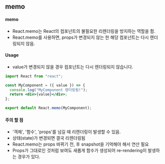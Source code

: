## memo

#### memo
- React.memo는 React의 컴포넌트의 불필요한 리렌더링을 방지하는 역할을 함.
- React.memo를 사용하면, props가 변경되지 않는 한 해당 컴포넌트는 다시 렌더링되지 않음.

#### Usage
- value가 변경되지 않을 경우 컴포넌트는 다시 렌더링되지 않습니다.
```jsx
import React from "react";

const MyComponent = ({ value }) => {
  console.log("MyComponent 렌더링됨!");
  return <div>{value}</div>;
};

export default React.memo(MyComponent);
```

#### 주의 할 점 
- '객체', '함수', 'props'를 넘길 때 리렌더링이 발생할 수 있음.
- 상태(state)가 변경되면 결국 리렌더링됨
- React.memo는 props 바뀌기 전, 후 snapshot을 기억해야 해서 연산 필요
- Props가 그대로인 것처럼 보여도 새롭게 함수가 생성되어 re-rendering이 발생하는 경우가 있다.
